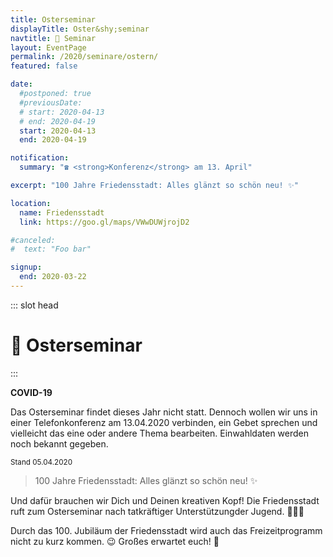 ```yaml
---
title: Osterseminar
displayTitle: Oster&shy;seminar
navtitle: 🐰 Seminar
layout: EventPage
permalink: /2020/seminare/ostern/
featured: false

date:
  #postponed: true
  #previousDate:
  # start: 2020-04-13
  # end: 2020-04-19
  start: 2020-04-13
  end: 2020-04-19

notification:
  summary: "☎️ <strong>Konferenz</strong> am 13. April"

excerpt: "100 Jahre Friedensstadt: Alles glänzt so schön neu! ✨"

location:
  name: Friedensstadt
  link: https://goo.gl/maps/VWwDUWjrojD2

#canceled:
#  text: "Foo bar"

signup:
  end: 2020-03-22
---
```


::: slot head

# :rabbit: Oster&shy;seminar

:::

<div class="info text">

**COVID-19**

Das Osterseminar findet dieses Jahr nicht statt. Dennoch wollen wir uns in einer Telefonkonferenz am 13.04.2020 verbinden, ein Gebet sprechen und vielleicht das eine oder andere Thema bearbeiten. Einwahldaten werden noch bekannt gegeben.

<small>Stand 05.04.2020</small>

</div>

> 100 Jahre Friedensstadt: Alles glänzt so schön neu! ✨

Und dafür brauchen wir Dich und Deinen kreativen Kopf! Die Friedensstadt ruft zum
Osterseminar nach tatkräftiger Unterstützungder Jugend. 💪👩‍🎨

Durch das 100. Jubiläum der Friedensstadt wird auch das Freizeitprogramm
nicht zu kurz kommen. 😉 Großes erwartet euch! 🦊
